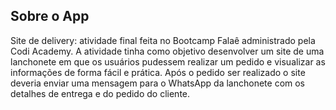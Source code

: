 ## Sobre o App

Site de delivery: atividade final feita no Bootcamp Falaê administrado pela Codi Academy.
A atividade tinha como objetivo desenvolver um site de uma lanchonete em que os usuários 
pudessem realizar um pedido e visualizar as informações de forma fácil e prática. Após o
pedido ser realizado o site deveria enviar uma mensagem para o WhatsApp da lanchonete
com os detalhes de entrega e do pedido do cliente.
